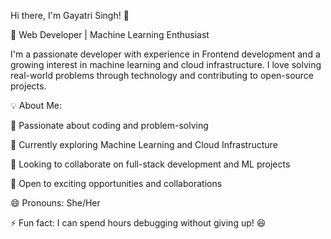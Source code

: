 Hi there, I'm Gayatri Singh! 👋

🚀 Web Developer | Machine Learning Enthusiast 

I'm a passionate developer with experience in Frontend development and a growing interest in machine learning and cloud infrastructure. I love solving real-world problems through technology and contributing to open-source projects.




💡 About Me:

👀 Passionate about coding and problem-solving

🌱 Currently exploring Machine Learning and Cloud Infrastructure

💞 Looking to collaborate on full-stack development and ML projects

🎯 Open to exciting opportunities and collaborations

😄 Pronouns: She/Her

⚡ Fun fact: I can spend hours debugging without giving up! 😆
<!---
Gayatrisin123/Gayatrisin123 is a ✨ special ✨ repository because its `README.md` (this file) appears on your GitHub profile.
You can click the Preview link to take a look at your changes.
--->
